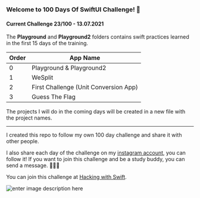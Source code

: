 
### Welcome to 100 Days Of SwiftUI Challenge! 🚀
#### Current Challenge 23/100 - 13.07.2021

The **Playground** and **Playground2** folders contains swift practices learned in the first 15 days of the training.

|Order|App Name  |
|--|--|
|0 |Playground & Playground2 |
|1  |WeSplit  |
|2  |First Challenge (Unit Conversion App)  |
|3  |Guess The Flag  |



The projects I will do in the coming days will be created in a new file with the project names.

---
I created this repo to follow my own 100 day challenge and share it with other people.

I also share each day of the challenge on my [instagram account](https://www.instagram.com/dogancanmavideniz/), you can follow it! If you want to join this challenge and be a study buddy, you can send a message. 🙋🏼‍♂️

You can join this challenge at [Hacking with Swift](https://www.hackingwithswift.com/100/swiftui).

![enter image description here](https://i.ytimg.com/vi/AWZzEGwkenQ/maxresdefault.jpg)

